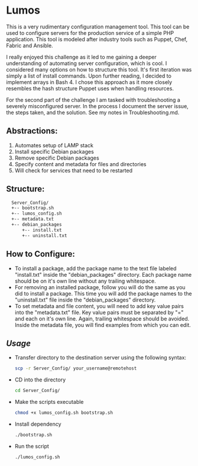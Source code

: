 # Lumos

This is a very rudimentary configuration management tool. This tool can be used
to configure servers for the production service of a simple PHP application. This tool is modeled after industry tools such as Puppet, Chef, Fabric and Ansible.

I really enjoyed this challenge as it led to me gaining a deeper understanding of automating server configuration, which is cool. I considered many options on how to structure this tool. It's first iteration was simply a list of install commands. Upon further reading, I decided to implement arrays in Bash 4. I chose this approach as it more closely resembles the hash structure Puppet uses when handling resources.

For the second part of the challenge I am tasked with troubleshooting a severely misconfigured server. In the process I document the server issue, the steps taken, and the solution. See my notes in Troubleshooting.md.

## Abstractions:

1. Automates setup of LAMP stack
1. Install specific Debian packages
1. Remove specific Debian packages
1. Specify content and metadata for files and directories
1. Will check for services that need to be restarted

## Structure:
``` bash
  Server_Config/
  +-- bootstrap.sh
  +-- lumos_config.sh
  +-- metadata.txt
  +-- debian_packages
      +-- install.txt
      +-- uninstall.txt
```

## How to Configure:

* To install a package, add the package name to the text file labeled "install.txt" inside the "debian_packages" directory. Each package name should be on it's own line without any trailing whitespace.
* For removing an installed package, follow you will do the same as you did to install a package. This time you will add the package names to the "uninstall.txt" file inside the "debian_packages" directory.
* To set metadata and file content, you will need to add key value pairs into the "metadata.txt" file. Key value pairs must be separated by "=" and each on it's own line. Again, trailing whitespace should be avoided. Inside the metadata file, you will find examples from which you can edit.

## **_Usage_**

* Transfer directory to the destination server using the following syntax:

  ```bash
  scp -r Server_Config/ your_username@remotehost
  ```

* CD into the directory

  ```bash
  cd Server_Config/
  ```

* Make the scripts executable

  ```bash
  chmod +x lumos_config.sh bootstrap.sh
  ```

* Install dependency

  ```bash
  ./bootstrap.sh
  ```

* Run the script

  ```bash
  ./lumos_config.sh
  ```
